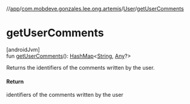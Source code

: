//[app](../../../index.md)/[com.mobdeve.gonzales.lee.ong.artemis](../index.md)/[User](index.md)/[getUserComments](get-user-comments.md)

# getUserComments

[androidJvm]\
fun [getUserComments](get-user-comments.md)(): [HashMap](https://kotlinlang.org/api/latest/jvm/stdlib/kotlin.collections/-hash-map/index.html)<[String](https://kotlinlang.org/api/latest/jvm/stdlib/kotlin/-string/index.html), [Any](https://kotlinlang.org/api/latest/jvm/stdlib/kotlin/-any/index.html)?>

Returns the identifiers of the comments written by the user.

#### Return

identifiers of the comments written by the user
